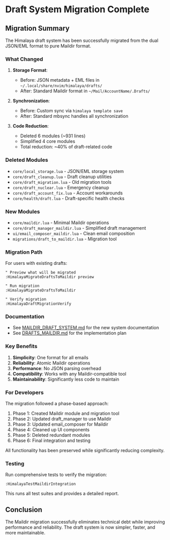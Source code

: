 # Draft System Migration Complete

## Migration Summary

The Himalaya draft system has been successfully migrated from the dual JSON/EML format to pure Maildir format.

### What Changed

1. **Storage Format**: 
   - Before: JSON metadata + EML files in `~/.local/share/nvim/himalaya/drafts/`
   - After: Standard Maildir format in `~/Mail/AccountName/.Drafts/`

2. **Synchronization**:
   - Before: Custom sync via `himalaya template save`
   - After: Standard mbsync handles all synchronization

3. **Code Reduction**:
   - Deleted 6 modules (~931 lines)
   - Simplified 4 core modules
   - Total reduction: ~40% of draft-related code

### Deleted Modules

- `core/local_storage.lua` - JSON/EML storage system
- `core/draft_cleanup.lua` - Draft cleanup utilities
- `core/draft_migration.lua` - Old migration tools
- `core/draft_nuclear.lua` - Emergency cleanup
- `core/draft_account_fix.lua` - Account workarounds
- `core/health/draft.lua` - Draft-specific health checks

### New Modules

- `core/maildir.lua` - Minimal Maildir operations
- `core/draft_manager_maildir.lua` - Simplified draft management
- `ui/email_composer_maildir.lua` - Clean email composition
- `migrations/draft_to_maildir.lua` - Migration tool

### Migration Path

For users with existing drafts:

```vim
" Preview what will be migrated
:HimalayaMigrateDraftsToMaildir preview

" Run migration
:HimalayaMigrateDraftsToMaildir

" Verify migration
:HimalayaDraftMigrationVerify
```

### Documentation

- See [MAILDIR_DRAFT_SYSTEM.md](MAILDIR_DRAFT_SYSTEM.md) for the new system documentation
- See [DRAFTS_MAILDIR.md](DRAFTS_MAILDIR.md) for the implementation plan

### Key Benefits

1. **Simplicity**: One format for all emails
2. **Reliability**: Atomic Maildir operations
3. **Performance**: No JSON parsing overhead
4. **Compatibility**: Works with any Maildir-compatible tool
5. **Maintainability**: Significantly less code to maintain

### For Developers

The migration followed a phase-based approach:

1. Phase 1: Created Maildir module and migration tool
2. Phase 2: Updated draft_manager to use Maildir
3. Phase 3: Updated email_composer for Maildir
4. Phase 4: Cleaned up UI components
5. Phase 5: Deleted redundant modules
6. Phase 6: Final integration and testing

All functionality has been preserved while significantly reducing complexity.

### Testing

Run comprehensive tests to verify the migration:

```vim
:HimalayaTestMaildirIntegration
```

This runs all test suites and provides a detailed report.

## Conclusion

The Maildir migration successfully eliminates technical debt while improving performance and reliability. The draft system is now simpler, faster, and more maintainable.